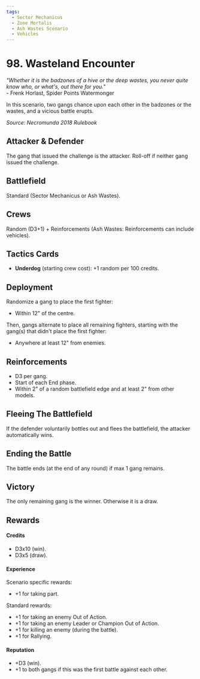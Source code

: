```yaml
---
tags:
  - Sector Mechanicus
  - Zone Mortalis
  - Ash Wastes Scenario
  - Vehicles
---
```


# 98. Wasteland Encounter

_"Whether it is the badzones of a hive or the deep wastes, you never quite know who, or what's, out there for you."_  
\- Frenk Horlast, Spider Points Watermonger

In this scenario, two gangs chance upon each other in the badzones or the wastes, and a vicious battle erupts.

_Source: Necromunda 2018 Rulebook_  

## Attacker & Defender

The gang that issued the challenge is the attacker. Roll-off if neither gang issued the challenge.

## Battlefield

Standard (Sector Mechanicus or Ash Wastes).

## Crews

Random (D3+1) + Reinforcements (Ash Wastes: Reinforcements can include vehicles).

## Tactics Cards

- **Underdog** (starting crew cost): +1 random per 100 credits.

## Deployment

Randomize a gang to place the first fighter:

- Within 12" of the centre.

Then, gangs alternate to place all remaining fighters, starting with the gang(s) that didn't place the first fighter:

- Anywhere at least 12" from enemies.

## Reinforcements

- D3 per gang.
- Start of each End phase.
- Within 2" of a random battlefield edge and at least 2" from other models.

## Fleeing The Battlefield

If the defender voluntarily bottles out and flees the battlefield, the attacker automatically wins.

## Ending the Battle

The battle ends (at the end of any round) if max 1 gang remains.

## Victory

The only remaining gang is the winner. Otherwise it is a draw.

## Rewards

#### Credits

- D3x10 (win).
- D3x5 (draw).

#### Experience

Scenario specific rewards:

- +1 for taking part.

Standard rewards:

- +1 for taking an enemy Out of Action.
- +1 for taking an enemy Leader or Champion Out of Action.
- +1 for killing an enemy (during the battle).
- +1 for Rallying.

#### Reputation

- +D3 (win).
- +1 to both gangs if this was the first battle against each other.
